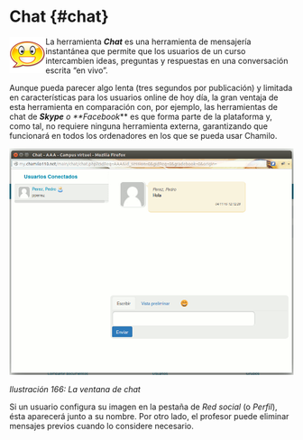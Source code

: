 # Chat {#chat}

<img width="64px" src="../assets/graphics374.svg" align="left">La herramienta _**Chat**_ es una herramienta de mensajería instantánea que permite que los usuarios de un curso intercambien ideas, preguntas y respuestas en una conversación escrita “en vivo”.

Aunque pueda parecer algo lenta (tres segundos por publicación) y limitada en características para los usuarios online de hoy día, la gran ventaja de esta herramienta en comparación con, por ejemplo, las herramientas de chat de _**Skype** o **Facebook_** es que forma parte de la plataforma y, como tal, no requiere ninguna herramienta externa, garantizando que funcionará en todos los ordenadores en los que se pueda usar Chamilo.

![](../assets/graphics280.png)

*Ilustración 166: La ventana de chat*

Si un usuario configura su imagen en la pestaña de _Red social_ (o _Perfil_), ésta aparecerá junto a su nombre. Por otro lado, el profesor puede eliminar mensajes previos cuando lo considere necesario.
